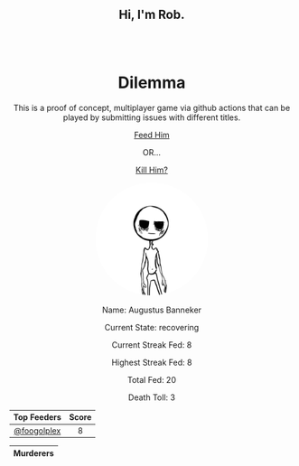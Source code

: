 <h2 align="center">Hi, I'm Rob.</h2>

<br>
<br>

<h1 align="center">
Dilemma
</h1>

<p align="center">
This is a proof of concept, multiplayer game via github actions that can be played by submitting issues with different titles.
</p>

<p align="center">
<a href=https://github.com/foogolplex/foogolplex/issues/new?title=feed&body=just+click+submit+and+feed+they+will>Feed Him</a>
</p>
<p align="center"> OR... </p>
<p align="center">
<a href=https://github.com/foogolplex/foogolplex/issues/new?title=kill&body=just+click+submit+and+they+will+die+but+be+warned+that+you+will+be+revoked+from+your+privileges>Kill Him?</a>
</p>

<p align="center">
<img src="https://github.com/foogolplex/foogolplex/blob/main/recovering.gif" width="200" height="200" style="border-top-left-radius: 50% 50%; border-top-right-radius: 50% 50%; border-bottom-right-radius: 50% 50%; border-bottom-left-radius: 50% 50%;">
</img>
</p>

<p align="center">
Name: Augustus Banneker
</p>

<p align="center">
Current State: recovering
</p>

<p align="center">
Current Streak Fed: 8
</p>

<p align="center">
Highest Streak Fed: 8
</p>

<p align="center">
Total Fed: 20
</p>

<p align="center">
Death Toll: 3
</p>


| Top Feeders | Score |
| :-: | :-: |
| [@foogolplex](https://github.com/foogolplex/) | 8 |

| Murderers |
| :-: |